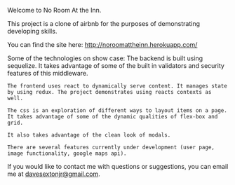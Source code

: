 Welcome to No Room At the Inn.

This project is a clone of airbnb for the purposes of demonstrating developing skills.

You can find the site here: http://noroomattheinn.herokuapp.com/


Some of the technologies on show case:
    The backend is built using sequelize.
    It takes advantage of some of the built in validators and security features of this middleware.

    The frontend uses react to dynamically serve content. It manages state by using redux. The project demonstrates using reacts contexts as well.

    The css is an exploration of different ways to layout items on a page. It takes advantage of some of the dynamic qualities of flex-box and grid.

    It also takes advantage of the clean look of modals.

    There are several features currently under development (user page, image functionality, google maps api).


If you would like to contact me with questions or suggestions, you can email me at davesextonjr@gmail.com.
